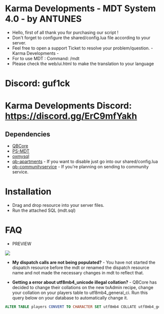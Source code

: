 # Karma Developments - MDT System 4.0 - by ANTUNES

- Hello, first of all thank you for purchasing our script !
- Don't forget to configure the shared/config.lua file according to your server.
- Feel free to open a support Ticket to resolve your problem/question. - Karma Developments -
- For to use MDT : Command: /mdt
- Please check the web/ui.html to make the translation to your language

# Discord: guf1ck

# Karma Developments Discord: https://discord.gg/ErC9mfYakh

## Dependencies

- [QBCore](https://github.com/qbcore-framework/qb-core)
- [PS-MDT](https://github.com/Project-Sloth/ps-mdt)
- [oxmysql](https://github.com/overextended/oxmysql)
- [qb-apartments](https://github.com/qbcore-framework/qb-apartments) - If you want to disable just go into our shared/config.lua
- [qb-communityservice](https://github.com/Zepherlah/qb-community-service) - If you're planning on sending to community service. 

# Installation

* Drag and drop resource into your server files.
* Run the attached SQL (mdt.sql)

# FAQ

* PREVIEW

![](https://cdn.discordapp.com/attachments/1188507337464496128/1237422180497756245/image.png?ex=66515776&is=665005f6&hm=4e27ec489d70a8c139aaea375e5b656e985e13042d775f0330d89a5653ad8b09&)

- **My dispatch calls are not being populated?** - You have not started the dispatch resource before the mdt or renamed the dispatch resource name and not made the necessary changes in mdt to reflect that.

- **Getting a error about utf8mb4_unicode illegal collation?** - QBCore has decided to change their collations on the new txAdmin recipe, change your collation on your players table to utf8mb4_general_ci. Run this query below on your database to automatically change it. 
```sql
ALTER TABLE players CONVERT TO CHARACTER SET utf8mb4 COLLATE utf8mb4_general_ci
```
